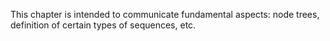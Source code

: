 
This chapter is intended to communicate fundamental aspects:
node trees, definition of certain types of sequences, etc.

